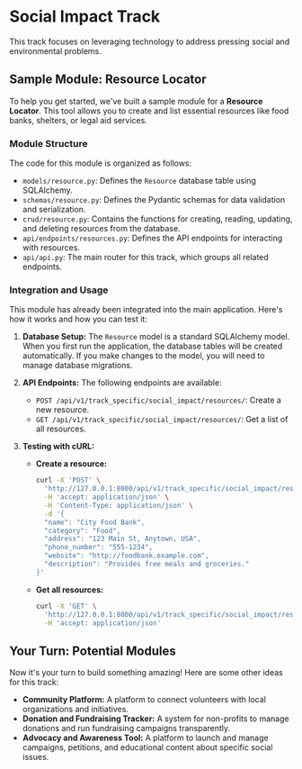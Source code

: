 # Social Impact Track

This track focuses on leveraging technology to address pressing social and environmental problems.

## Sample Module: Resource Locator

To help you get started, we've built a sample module for a **Resource Locator**. This tool allows you to create and list essential resources like food banks, shelters, or legal aid services.

### Module Structure

The code for this module is organized as follows:

*   `models/resource.py`: Defines the `Resource` database table using SQLAlchemy.
*   `schemas/resource.py`: Defines the Pydantic schemas for data validation and serialization.
*   `crud/resource.py`: Contains the functions for creating, reading, updating, and deleting resources from the database.
*   `api/endpoints/resources.py`: Defines the API endpoints for interacting with resources.
*   `api/api.py`: The main router for this track, which groups all related endpoints.

### Integration and Usage

This module has already been integrated into the main application. Here's how it works and how you can test it:

1.  **Database Setup:** The `Resource` model is a standard SQLAlchemy model. When you first run the application, the database tables will be created automatically. If you make changes to the model, you will need to manage database migrations.

2.  **API Endpoints:** The following endpoints are available:

    *   `POST /api/v1/track_specific/social_impact/resources/`: Create a new resource.
    *   `GET /api/v1/track_specific/social_impact/resources/`: Get a list of all resources.

3.  **Testing with cURL:**

    *   **Create a resource:**

        ```bash
        curl -X 'POST' \
          'http://127.0.0.1:8000/api/v1/track_specific/social_impact/resources/' \
          -H 'accept: application/json' \
          -H 'Content-Type: application/json' \
          -d '{
          "name": "City Food Bank",
          "category": "Food",
          "address": "123 Main St, Anytown, USA",
          "phone_number": "555-1234",
          "website": "http://foodbank.example.com",
          "description": "Provides free meals and groceries."
        }'
        ```

    *   **Get all resources:**

        ```bash
        curl -X 'GET' \
          'http://127.0.0.1:8000/api/v1/track_specific/social_impact/resources/' \
          -H 'accept: application/json'
        ```

## Your Turn: Potential Modules

Now it's your turn to build something amazing! Here are some other ideas for this track:

*   **Community Platform:** A platform to connect volunteers with local organizations and initiatives.
*   **Donation and Fundraising Tracker:** A system for non-profits to manage donations and run fundraising campaigns transparently.
*   **Advocacy and Awareness Tool:** A platform to launch and manage campaigns, petitions, and educational content about specific social issues.